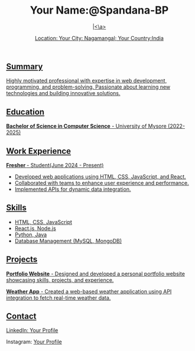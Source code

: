 <!DOCTYPE html>
<html lang="en">


<head>
    <meta charset="UTF-8">
    <meta name="viewport" content="width=device-width, initial-scale=1.0">
    <title>Resume</title>
</head>


<body>
    <header>
        <h1>Your Name:@Spandana-BP</h1>
        <p><a href Email: spandanabp18@gmail.com ></a>|<a href Phone: +91-9113514346><\a></p>
        <p>Location: Your City: Nagamangal; Your Country:India</p>
    </header><section class="section">
    <h2>Summary</h2>
    <p>Highly motivated professional with expertise in web development, programming, and problem-solving. Passionate about learning new technologies and building innovative solutions.</p>
</section>

<section class="section">
    <h2>Education</h2>
    <p><strong>Bachelor of Science in Computer Science</strong> - University of Mysore (2022-2025)</p>
</section>

<section class="section">
    <h2>Work Experience</h2>
    <p><strong>Fresher </strong> - Student(June 2024 - Present)</p>
    <ul>
        <li>Developed web applications using HTML, CSS, JavaScript, and React.</li>
        <li>Collaborated with teams to enhance user experience and performance.</li>
        <li>Implemented APIs for dynamic data integration.</li>
    </ul>
</section>

<section class="section">
    <h2>Skills</h2>
    <ul>
        <li>HTML, CSS, JavaScript</li>
        <li>React.js, Node.js</li>
        <li>Python, Java</li>
        <li>Database Management (MySQL, MongoDB)</li>
    </ul>
</section>

<section class="section">
    <h2>Projects</h2>
    <p><strong>Portfolio Website</strong> - Designed and developed a personal portfolio website showcasing skills, projects, and experience.</p>
    <p><strong>Weather App</strong> - Created a web-based weather application using API integration to fetch real-time weather data.</p>
</section>

<section class="section">
    <h2>Contact</h2>
    <p>LinkedIn: <a href="https://www.linkedin.com/in/spandana-b-p-769499303?utm_source=share&utm_campaign=share_via&utm_content=profile&utm_medium=android_app">Your Profile</a></p>
    <p>Instagram: <a href="https://www.instagram.com/spandana.bp?igsh=YzlzcG13N2FoZGJn">Your Profile</a></p>
</section>

</body>
</html>